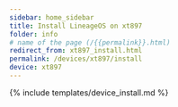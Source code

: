 ```yaml
---
sidebar: home_sidebar
title: Install LineageOS on xt897
folder: info
# name of the page (/{{permalink}}.html)
redirect_from: xt897_install.html
permalink: /devices/xt897/install
device: xt897
---
```

{% include templates/device_install.md %}
